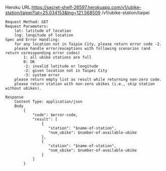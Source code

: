 Heroku URL:https://secret-shelf-26597.herokuapp.com/v1/ubike-station/taipei?lat=25.034153&lng=121.568509
/v1/ubike-station/taipei

    Request Method: GET
    Request Parameters:
        lat: latitude of location
        lng: longitude of location
    Spec and Error Handling:
        for any location not in Taipie City, please return error code -2.
        please handle error/exceptions with following scenarios (and return coressponding error codes)
            1: all ubike stations are full
            0: OK
            -1: invalid latitude or longitude
            -2: given location not in Taipei City
            -3: system error
        please return empty list as result while returning non-zero code.
        please return station with non-zero ubikes (i.e., skip station without ubikes).

    Response
        Content Type: application/json
        Body
            {
                "code": $error-code,
                "result": [
                    {
                       "station": "$name-of-station", 
                       "num_ubike": $number-of-available-ubike
                    },
                    {
                       "station": "$name-of-station", 
                       "num_ubike": $number-of-available-ubike
                    }
                ]
            }
